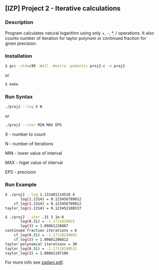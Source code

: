 ## [IZP] Project 2 - Iterative calculations

### Description
Program calculates natural logarithm using only +, -, *, / operations.
It also counts number of iteration for taylor polynom or continued fraction for given precision.

### Installation
```sh
$ gcc -std=c99 -Wall -Wextra -pedantic proj2.c -o proj2
```
or
```sh
$ make
```
### Run Syntax
```sh
./proj2 --log X N
```
or

```sh
./proj2 --iter MIN MAX EPS
```
X - number to count

N - number of iterations

MIN - lower value of interval

MAX - higer value of interval

EPS - precision

### Run Example
```sh
$ ./proj2 --log 1.131401114526 4
       log(1.1314) = 0.123456789012
    cf_log(1.1314) = 0.123456789012
taylor_log(1.1314) = 0.123452108537
```
```sh
$ ./proj2 --iter .31 3 1e-6
       log(0.31) = -1.1711829815
       log(3) = 1.09861228867
continued fraction iterations = 6
    cf_log(0.31) = -1.17118249665
    cf_log(3) = 1.09861206812
taylor polynomial iterations = 30
taylor_log(0.31) = -1.17118199531
taylor_log(3) = 1.09861197106
```
For more info see [zadani.pdf](/izp/izp-proj2/zadani.pdf).
